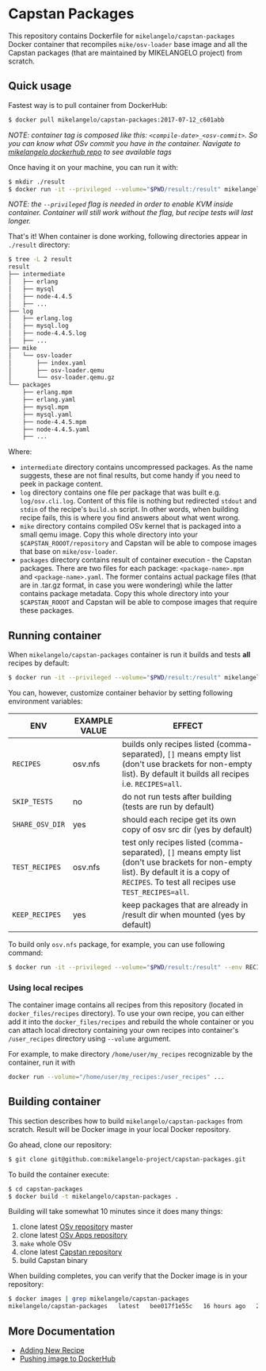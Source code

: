 # Capstan Packages
This repository contains Dockerfile for `mikelangelo/capstan-packages` Docker container that
recompiles `mike/osv-loader` base image and all the Capstan packages (that are maintained by
MIKELANGELO project) from scratch.

## Quick usage
Fastest way is to pull container from DockerHub:
```bash
$ docker pull mikelangelo/capstan-packages:2017-07-12_c601abb
```
*NOTE: container tag is composed like this: `<compile-date>_<osv-commit>`. So you can know what OSv
commit you have in the container. Navigate to
[mikelangelo dockerhub repo](https://hub.docker.com/r/mikelangelo/capstan-packages/tags/)
to see available tags*

Once having it on your machine, you can run it with:
```bash
$ mkdir ./result
$ docker run -it --privileged --volume="$PWD/result:/result" mikelangelo/capstan-packages
```
*NOTE: the `--privileged` flag is needed in order to enable KVM inside container. Container will
still work without the flag, but recipe tests will last longer.*

That's it! When container is done working, following directories appear in `./result` directory:
```bash
$ tree -L 2 result
result
├── intermediate
│   ├── erlang
│   ├── mysql
│   ├── node-4.4.5
│   ├── ...
├── log
│   ├── erlang.log
│   ├── mysql.log
│   ├── node-4.4.5.log
│   ├── ...
├── mike
│   └── osv-loader
│       ├── index.yaml
│       ├── osv-loader.qemu
│       └── osv-loader.qemu.gz
└── packages
    ├── erlang.mpm
    ├── erlang.yaml
    ├── mysql.mpm
    ├── mysql.yaml
    ├── node-4.4.5.mpm
    ├── node-4.4.5.yaml
    ├── ...
```
Where:

* `intermediate` directory contains uncompressed packages. As the name suggests, these are not final
results, but come handy if you need to peek in package content.
* `log` directory contains one file per package that was built e.g. `log/osv.cli.log`. Content of this
file is nothing but redirected `stdout` and `stdin` of the recipe's `build.sh` script. In other
words, when building recipe fails, this is where you find answers about what went wrong.
* `mike` directory contains compiled OSv kernel that is packaged into a small qemu image. Copy this
whole directory into your `$CAPSTAN_ROOOT/repository` and Capstan will be able to compose images
that base on `mike/osv-loader`.
* `packages` directory contains result of container execution - the Capstan packages. There are two
files for each package: `<package-name>.mpm` and `<package-name>.yaml`. The former contains actual
package files (that are in .tar.gz format, in case you were wondering) while the latter contains
package metadata. Copy this whole directory into your `$CAPSTAN_ROOOT` and Capstan will be able to
compose images that require these packages.

## Running container
When `mikelangelo/capstan-packages` container is run it builds and tests **all** recipes by
default:
```bash
$ docker run -it --privileged --volume="$PWD/result:/result" mikelangelo/capstan-packages
```
You can, however, customize container behavior by setting following environment variables:

| ENV | EXAMPLE VALUE | EFFECT |
|-----|---------------|--------|
| `RECIPES` |  osv.nfs | builds only recipes listed (comma-separated), `[]` means empty list (don't use brackets for non-empty list). By default it builds all recipes i.e. `RECIPES=all`. |
| `SKIP_TESTS` |  no | do not run tests after building (tests are run by default) |
| `SHARE_OSV_DIR` | yes | should each recipe get its own copy of osv src dir (yes by default) |
| `TEST_RECIPES` | osv.nfs | test only recipes listed (comma-separated), `[]` means empty list (don't use brackets for non-empty list). By default it is a copy of `RECIPES`. To test all recipes use `TEST_RECIPES=all`. |
| `KEEP_RECIPES` | yes | keep packages that are already in /result dir when mounted (yes by default) |

To build only `osv.nfs` package, for example, you can use following command:
```bash
$ docker run -it --privileged --volume="$PWD/result:/result" --env RECIPES=osv.nfs mikelangelo/capstan-packages
```

### Using local recipes
The container image contains all recipes from this repository (located in `docker_files/recipes`
directory). To use your own recipe, you can either add it into the `docker_files/recipes` and
rebuild the whole container or you can attach local directory containing your own recipes into
container's `/user_recipes` directory using `--volume` argument.

For example, to make directory `/home/user/my_recipes` recognizable by the container, run it with
```bash
docker run --volume="/home/user/my_recipes:/user_recipes" ...
```

## Building container
This section describes how to build `mikelangelo/capstan-packages` from scratch. Result will
be Docker image in your local Docker repository.

Go ahead, clone our repository:
```bash
$ git clone git@github.com:mikelangelo-project/capstan-packages.git
```
To build the container execute:
```bash
$ cd capstan-packages
$ docker build -t mikelangelo/capstan-packages .
```
Building will take somewhat 10 minutes since it does many things:

1. clone latest [OSv repository](https://github.com/cloudius-systems/osv) master
2. clone latest [OSv Apps repository](https://github.com/cloudius-systems/osv-apps)
3. `make` whole OSv
4. clone latest [Capstan repository](https://github.com/mikelangelo-project/capstan)
5. build Capstan binary

When building completes, you can verify that the Docker image is in your repository:
```bash
$ docker images | grep mikelangelo/capstan-packages
mikelangelo/capstan-packages   latest   bee017f1e55c   16 hours ago   2.82 GB
```

## More Documentation
* [Adding New Recipe](doc/recipes.md)
* [Pushing image to DockerHub](doc/dockerhub.md)

